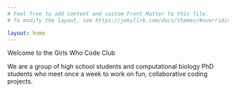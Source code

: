 ```yaml
---
# Feel free to add content and custom Front Matter to this file.
# To modify the layout, see https://jekyllrb.com/docs/themes/#overriding-theme-defaults

layout: home
---
```


Welcome to the Girls Who Code Club

We are a group of high school students and computational biology PhD students who meet once a week to work on fun, collaborative coding projects. 
